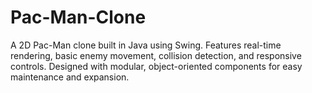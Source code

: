 # Pac-Man-Clone
A 2D Pac-Man clone built in Java using Swing. Features real-time rendering, basic enemy movement, collision detection, and responsive controls. Designed with modular, object-oriented components for easy maintenance and expansion.
